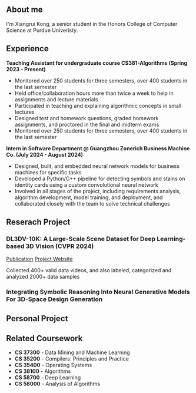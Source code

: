 ## About me
I'm Xiangrui Kong, a senior student in the Honors College of Computer Science at Purdue Univeristy.  

## Experience
**Teaching Assistant for undergraduate course CS381-Algorithms (Spring 2023 - Present)**
  - Monitored over 250 students for three semesters, over 400 students in the last semester
  - Held office/collaboration hours more than twice a week to help in assignments and lecture materials
  - Participated in teaching and explaining algorithmic concepts in small lectures
  - Designed test and homework questions, graded homework assignments, and proctored in the final and midterm exams
  - Monitored over 250 students for three semesters, over 400 students in the last semester


**Intern in Software Department @ Guangzhou Zonerich Business Machine Co. (July 2024 - August 2024)**
  - Designed, built, and embedded neural network models for business machines for specific tasks
  - Developed a Python/C++ pipeline for detecting symbols and stains on identity cards using a custom convolutional neural network
  - Involved in all stages of the project, including requirements analysis, algorithm development, model training, and deployment, and collaborated closely with the team to solve technical challenges


## Reserach Project
### DL3DV-10K: A Large-Scale Scene Dataset for Deep Learning-based 3D Vision (CVPR 2024)
[Publication](https://arxiv.org/abs/2312.16256)
[Project Website](https://dl3dv-10k.github.io/DL3DV-10K/)

Collected 400+ valid data videos, and also labeled, categorized and analyzed 2000+ data samples

### Integrating Symbolic Reasoning Into Neural Generative Models For 3D-Space Design Generation





## Personal Project

## Related Coursework
- **CS 37300** - Data Mining and Machine Learning
- **CS 35200** - Compilers: Principles and Practice
- **CS 35400** - Operating Systems
- **CS 38100** - Algorithms
- **CS 58700** - Deep Learning
- **CS 58000** - Analysis of Algorithms
